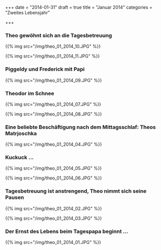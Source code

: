+++
date = "2014-01-31"
draft = true
title = "Januar 2014"
categories = "Zweites Lebensjahr"

+++

### Theo gewöhnt sich an die Tagesbetreuung
{{% img src="/img/theo_01_2014_10.JPG" %}}

{{% img src="/img/theo_01_2014_11.JPG" %}}

### Piggeldy und Frederick mit Papi 
{{% img src="/img/theo_01_2014_09.JPG" %}}

### Theodor im Schnee
{{% img src="/img/theo_01_2014_07.JPG" %}}

{{% img src="/img/theo_01_2014_08.JPG" %}}

### Eine beliebte Beschäftigung nach dem Mittagsschlaf: Theos Matrjoschka
{{% img src="/img/theo_01_2014_04.JPG" %}}

### Kuckuck ...
{{% img src="/img/theo_01_2014_05.JPG" %}}

{{% img src="/img/theo_01_2014_06.JPG" %}}

### Tagesbetreuung ist anstrengend, Theo nimmt sich seine Pausen
{{% img src="/img/theo_01_2014_02.JPG" %}}

{{% img src="/img/theo_01_2014_03.JPG" %}}

### Der Ernst des Lebens beim Tagespapa beginnt ...
{{% img src="/img/theo_01_2014_01.JPG" %}}
